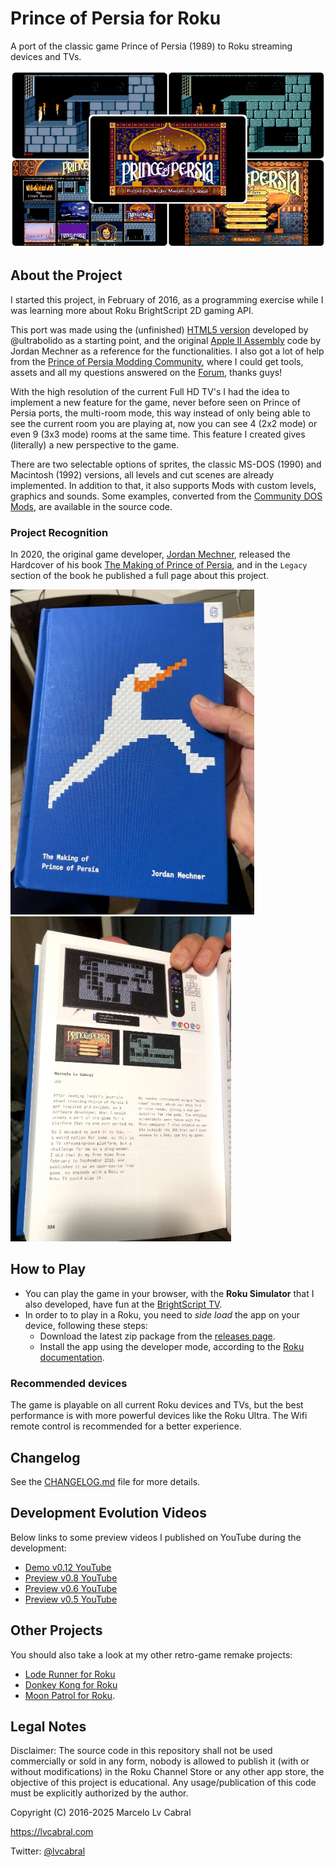 # Prince of Persia for Roku

A port of the classic game Prince of Persia (1989) to Roku streaming devices and TVs.

![Prince of Persia for Roku - Screenshots](docs/pop-collage.png)

## About the Project

I started this project, in February of 2016, as a programming exercise while I was learning more about Roku BrightScript 2D gaming API.

This port was made using the (unfinished) [HTML5 version](https://github.com/ultrabolido/PrinceJS) developed by @ultrabolido as a starting point, and the original [Apple II Assembly](https://github.com/jmechner/Prince-of-Persia-Apple-II) code by Jordan Mechner as a reference for the functionalities. I also got a lot of help from the [Prince of Persia Modding Community](http://www.princed.org/), where I could get tools, assets and all my questions answered on the [Forum](http://forum.princed.org/), thanks guys!

With the high resolution of the current Full HD TV's I had the idea to implement a new feature for the game, never before seen on Prince of Persia ports, the multi-room mode, this way instead of only being able to see the current room you are playing at, now you can see 4 (2x2 mode) or even 9 (3x3 mode) rooms at the same time. This feature I created gives (literally) a new perspective to the game.

There are two selectable options of sprites, the classic MS-DOS (1990) and Macintosh (1992) versions, all levels and cut scenes are already implemented. In addition to that, it also supports Mods with custom levels, graphics and sounds. Some examples, converted from the [Community DOS Mods](http://www.popot.org/custom_levels.php), are available in the source code.

### Project Recognition

In 2020, the original game developer, [Jordan Mechner](https://www.jordanmechner.com/), released the Hardcover of his book [The Making of Prince of Persia](https://amzn.to/4qg4bbm), and in the `Legacy` section of the book he published a full page about this project.

![The Making of Prince of Persia - Book Cover](docs/pop-book-cover.jpg)
![The Making of Prince of Persia - Project Page](docs/pop-book-page.jpg)

## How to Play

* You can play the game in your browser, with the **Roku Simulator** that I also developed, have fun at the [BrightScript TV](https://lvcabral.com/brs/?pkg=pop-roku.zip).
* In order to to play in a Roku, you need to _side load_ the app on your device, following these steps:
  * Download the latest zip package from the [releases page](https://github.com/lvcabral/Prince-of-Persia-Roku/releases).
  * Install the app using the developer mode, according to the [Roku documentation](https://developer.roku.com/docs/developer-program/getting-started/developer-setup.md).

### Recommended devices

The game is playable on all current Roku devices and TVs, but the best performance is with more powerful devices like the Roku Ultra. The Wifi remote control is recommended for a better experience.

## Changelog

See the [CHANGELOG.md](CHANGELOG.md) file for more details.

## Development Evolution Videos

Below links to some preview videos I published on YouTube during the development:

* [Demo v0.12 YouTube](https://www.youtube.com/watch?v=gFOKxBuw66o)
* [Preview v0.8 YouTube](https://www.youtube.com/watch?v=4tVxNFCUSiE)
* [Preview v0.6 YouTube](https://www.youtube.com/watch?v=gYzuH9f3ADU)
* [Preview v0.5 YouTube](https://www.youtube.com/watch?v=r6B0xgb8GSE)

## Other Projects

You should also take a look at my other retro-game remake projects:

* [Lode Runner for Roku](https://github.com/lvcabral/Lode-Runner-Roku)
* [Donkey Kong for Roku](https://lvcabral.com/brs/?pkg=dk-roku.zip)
* [Moon Patrol for Roku](https://github.com/lvcabral/Moon-Patrol-Roku).

## Legal Notes

Disclaimer: The source code in this repository shall not be used commercially or sold in any form, nobody is allowed to publish it (with or without modifications) in the Roku Channel Store or any other app store, the objective of this project is educational. Any usage/publication of this code must be explicitly authorized by the author.

Copyright (C) 2016-2025 Marcelo Lv Cabral

<https://lvcabral.com>

Twitter: [@lvcabral](https://twitter.com/lvcabral)
